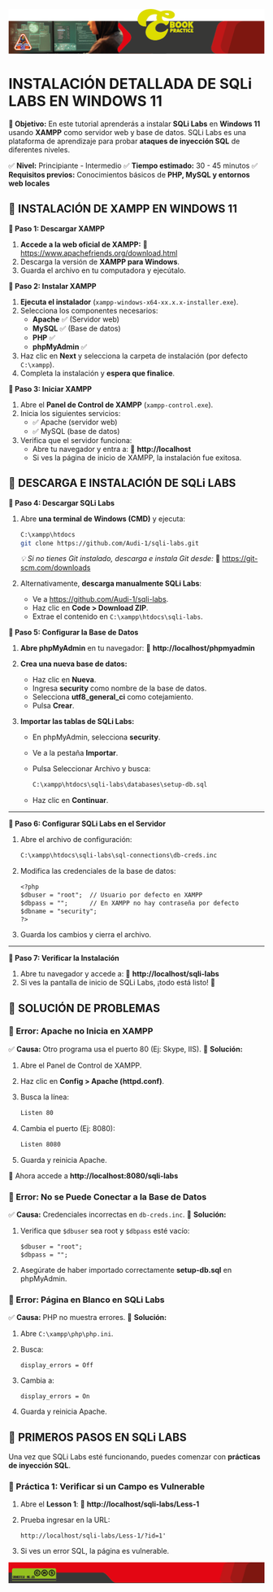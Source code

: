 ![M1](https://github.com/Grandote58/CloudSafeGuard/blob/main/Recursos/Recurso%201%402Menbrete1.png)

# **INSTALACIÓN DETALLADA DE SQLi LABS EN WINDOWS 11**

**🎯 Objetivo:**
En este tutorial aprenderás a instalar **SQLi Labs** en **Windows 11** usando **XAMPP** como servidor web y base de datos. SQLi Labs es una plataforma de aprendizaje para probar **ataques de inyección SQL** de diferentes niveles.

✅ **Nivel:** Principiante - Intermedio
✅ **Tiempo estimado:** 30 - 45 minutos
✅ **Requisitos previos:** Conocimientos básicos de **PHP, MySQL y entornos web locales**

## **📌 INSTALACIÓN DE XAMPP EN WINDOWS 11**

**🔹 Paso 1: Descargar XAMPP**

1. **Accede a la web oficial de XAMPP:**
   📍 https://www.apachefriends.org/download.html
2. Descarga la versión de **XAMPP para Windows**.
3. Guarda el archivo en tu computadora y ejecútalo.

**🔹 Paso 2: Instalar XAMPP**

1. **Ejecuta el instalador** (`xampp-windows-x64-xx.x.x-installer.exe`).
2. Selecciona los componentes necesarios:
   - **Apache** ✅ (Servidor web)
   - **MySQL** ✅ (Base de datos)
   - **PHP** ✅
   - **phpMyAdmin** ✅
3. Haz clic en **Next** y selecciona la carpeta de instalación (por defecto `C:\xampp`).
4. Completa la instalación y **espera que finalice**.

**🔹 Paso 3: Iniciar XAMPP**

1. Abre el **Panel de Control de XAMPP** (`xampp-control.exe`).
2. Inicia los siguientes servicios:
   - ✅ Apache (servidor web)
   - ✅ MySQL (base de datos)
3. Verifica que el servidor funciona:
   - Abre tu navegador y entra a:
     📍 **http://localhost**
   - Si ves la página de inicio de XAMPP, la instalación fue exitosa.

## **📌 DESCARGA E INSTALACIÓN DE SQLi LABS**

**🔹 Paso 4: Descargar SQLi Labs**

1. Abre **una terminal de Windows (CMD)** y ejecuta:

   ```bash
   C:\xampp\htdocs
   git clone https://github.com/Audi-1/sqli-labs.git
   ```

   *💡 Si no tienes Git instalado, descarga e instala Git desde:*
   📍 https://git-scm.com/downloads

2. Alternativamente, **descarga manualmente SQLi Labs**:

   - Ve a https://github.com/Audi-1/sqli-labs.
   - Haz clic en **Code > Download ZIP**.
   - Extrae el contenido en `C:\xampp\htdocs\sqli-labs`.

**🔹 Paso 5: Configurar la Base de Datos**

1. **Abre phpMyAdmin** en tu navegador:
   📍 **http://localhost/phpmyadmin**

2. **Crea una nueva base de datos:**

   - Haz clic en **Nueva**.
   - Ingresa **security** como nombre de la base de datos.
   - Selecciona **utf8_general_ci** como cotejamiento.
   - Pulsa **Crear**.

3. **Importar las tablas de SQLi Labs:**

   - En phpMyAdmin, selecciona **security**.

   - Ve a la pestaña **Importar**.

   - Pulsa Seleccionar Archivo y busca:

     ```bash
     C:\xampp\htdocs\sqli-labs\databases\setup-db.sql
     ```

   - Haz clic en **Continuar**.

------

**🔹 Paso 6: Configurar SQLi Labs en el Servidor**

1. Abre el archivo de configuración:

   ```bash
   C:\xampp\htdocs\sqli-labs\sql-connections\db-creds.inc
   ```

2. Modifica las credenciales de la base de datos:

   ```php+HTML
   <?php
   $dbuser = "root";  // Usuario por defecto en XAMPP
   $dbpass = "";      // En XAMPP no hay contraseña por defecto
   $dbname = "security";
   ?>
   ```

3. Guarda los cambios y cierra el archivo.

------

**🔹 Paso 7: Verificar la Instalación**

1. Abre tu navegador y accede a: 📍 **http://localhost/sqli-labs**
2. Si ves la pantalla de inicio de SQLi Labs, ¡todo está listo! 🚀

## **📌 SOLUCIÓN DE PROBLEMAS**

### **🔹 Error: Apache no Inicia en XAMPP**

✅ **Causa:** Otro programa usa el puerto 80 (Ej: Skype, IIS).
🔹 **Solución:**

1. Abre el Panel de Control de XAMPP.

2. Haz clic en **Config > Apache (httpd.conf)**.

3. Busca la línea:

   ```bash
   Listen 80
   ```

4. Cambia el puerto (Ej: 8080):

   ```bash
   Listen 8080
   ```

5. Guarda y reinicia Apache.

📍 Ahora accede a **http://localhost:8080/sqli-labs**

### **🔹 Error: No se Puede Conectar a la Base de Datos**

✅ **Causa:** Credenciales incorrectas en `db-creds.inc`.
🔹 **Solución:**

1. Verifica que `$dbuser` sea root  y `$dbpass` esté vacío:

   ```php+HTML
   $dbuser = "root";
   $dbpass = "";
   ```

2. Asegúrate de haber importado correctamente **setup-db.sql** en phpMyAdmin.

### **🔹 Error: Página en Blanco en SQLi Labs**

✅ **Causa:** PHP no muestra errores.
🔹 **Solución:**

1. Abre `C:\xampp\php\php.ini`.

2. Busca:

   ```php+HTML
   display_errors = Off
   ```

3. Cambia a:

   ```php+HTML
   display_errors = On
   ```

4. Guarda y reinicia Apache.

## **📌 PRIMEROS PASOS EN SQLi LABS**

Una vez que SQLi Labs esté funcionando, puedes comenzar con **prácticas de inyección SQL**.

### **🔹 Práctica 1: Verificar si un Campo es Vulnerable**

1. Abre el **Lesson 1**: 📍 **http://localhost/sqli-labs/Less-1**

2. Prueba ingresar en la URL:

   ```php+HTML
   http://localhost/sqli-labs/Less-1/?id=1'
   ```

3. Si ves un error SQL, la página es vulnerable.



![M2](https://github.com/Grandote58/CloudSafeGuard/blob/main/Recursos/Recurso%203%402Menbrete2.png)